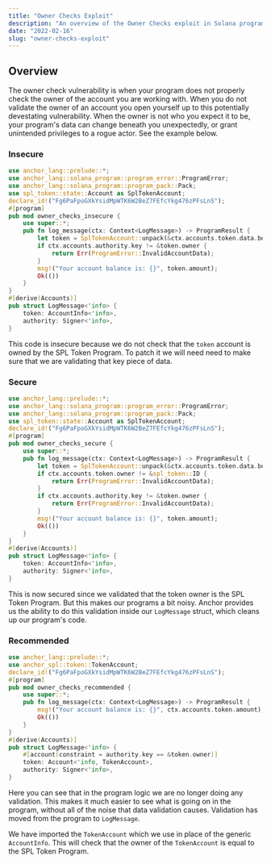 ```yaml
---
title: "Owner Checks Exploit"
description: "An overview of the Owner Checks exploit in Solana programs"
date: "2022-02-16"
slug: "owner-checks-exploit"
---
```

## Overview
The owner check vulnerability is when your program does not properly check the owner of the account you are working with.
When you do not validate the owner of an account you open yourself up to this potentially devestating vulnerability.
When the owner is not who you expect it to be, your program's data can change beneath you unexpectedly, or grant unintended privileges to a rogue actor.
See the example below.
### Insecure

```rust
use anchor_lang::prelude::*;
use anchor_lang::solana_program::program_error::ProgramError;
use anchor_lang::solana_program::program_pack::Pack;
use spl_token::state::Account as SplTokenAccount;
declare_id!("Fg6PaFpoGXkYsidMpWTK6W2BeZ7FEfcYkg476zPFsLnS");
#[program]
pub mod owner_checks_insecure {
    use super::*;
    pub fn log_message(ctx: Context<LogMessage>) -> ProgramResult {
        let token = SplTokenAccount::unpack(&ctx.accounts.token.data.borrow())?;
        if ctx.accounts.authority.key != &token.owner {
            return Err(ProgramError::InvalidAccountData);
        }
        msg!("Your account balance is: {}", token.amount);
        Ok(())
    }
}
#[derive(Accounts)]
pub struct LogMessage<'info> {
    token: AccountInfo<'info>,
    authority: Signer<'info>,
}
```
This code is insecure because we do not check that the `token` account is owned by the SPL Token Program.
To patch it we will need need to make sure that we are validating that key piece of data.

### Secure

```rust
use anchor_lang::prelude::*;
use anchor_lang::solana_program::program_error::ProgramError;
use anchor_lang::solana_program::program_pack::Pack;
use spl_token::state::Account as SplTokenAccount;
declare_id!("Fg6PaFpoGXkYsidMpWTK6W2BeZ7FEfcYkg476zPFsLnS");
#[program]
pub mod owner_checks_secure {
    use super::*;
    pub fn log_message(ctx: Context<LogMessage>) -> ProgramResult {
        let token = SplTokenAccount::unpack(&ctx.accounts.token.data.borrow())?;
        if ctx.accounts.token.owner != &spl_token::ID {
            return Err(ProgramError::InvalidAccountData);
        }
        if ctx.accounts.authority.key != &token.owner {
            return Err(ProgramError::InvalidAccountData);
        }
        msg!("Your account balance is: {}", token.amount);
        Ok(())
    }
}
#[derive(Accounts)]
pub struct LogMessage<'info> {
    token: AccountInfo<'info>,
    authority: Signer<'info>,
}
```
This is now secured since we validated that the token owner is the SPL Token Program.
But this makes our programs a bit noisy.
Anchor provides us the ability to do this validation inside our `LogMessage` struct, which cleans up our program's code.

### Recommended
```rust
use anchor_lang::prelude::*;
use anchor_spl::token::TokenAccount;
declare_id!("Fg6PaFpoGXkYsidMpWTK6W2BeZ7FEfcYkg476zPFsLnS");
#[program]
pub mod owner_checks_recommended {
    use super::*;
    pub fn log_message(ctx: Context<LogMessage>) -> ProgramResult {
        msg!("Your account balance is: {}", ctx.accounts.token.amount);
        Ok(())
    }
}
#[derive(Accounts)]
pub struct LogMessage<'info> {
    #[account(constraint = authority.key == &token.owner)]
    token: Account<'info, TokenAccount>,
    authority: Signer<'info>,
}
```
Here you can see that in the program logic we are no longer doing any validation.
This makes it much easier to see what is going on in the program, without all of the noise that data validation causes.
Validation has moved from the program to `LogMessage`.

We have imported the `TokenAccount` which we use in place of the generic `AccountInfo`.
This will check that the owner of the `TokenAccount` is equal to the SPL Token Program.
